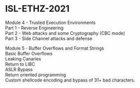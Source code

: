 # ISL-ETHZ-2021

Module 4 - Trusted Execution Environments                       
Part 1 - Reverse Engineering                       
Part 2 - Web attacks and some Cryptography (CBC mode)                       
Part 3 - Side Channel attacks and defense                       

Module 5 - Buffer Overflows and Format Strings                       
Basic Buffer Overflows                       
Leaking Canaries                       
Return to LIBC                       
ASLR Bypass                       
Return oriented programming                       
Custom shellcode encoding and bypass of 31+ bad characters.                       




